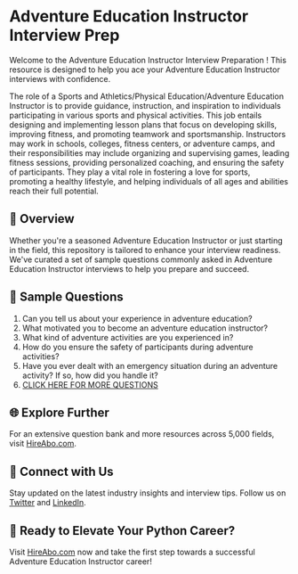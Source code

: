 # Adventure Education Instructor Interview Prep

Welcome to the Adventure Education Instructor Interview Preparation ! This resource is designed to help you ace your Adventure Education Instructor interviews with confidence.

The role of a Sports and Athletics/Physical Education/Adventure Education Instructor is to provide guidance, instruction, and inspiration to individuals participating in various sports and physical activities. This job entails designing and implementing lesson plans that focus on developing skills, improving fitness, and promoting teamwork and sportsmanship. Instructors may work in schools, colleges, fitness centers, or adventure camps, and their responsibilities may include organizing and supervising games, leading fitness sessions, providing personalized coaching, and ensuring the safety of participants. They play a vital role in fostering a love for sports, promoting a healthy lifestyle, and helping individuals of all ages and abilities reach their full potential.

## 🚀 Overview

Whether you're a seasoned Adventure Education Instructor or just starting in the field, this repository is tailored to enhance your interview readiness. We've curated a set of sample questions commonly asked in Adventure Education Instructor interviews to help you prepare and succeed.

## 📝 Sample Questions

1. Can you tell us about your experience in adventure education?
2. What motivated you to become an adventure education instructor?
3. What kind of adventure activities are you experienced in?
4. How do you ensure the safety of participants during adventure activities?
5. Have you ever dealt with an emergency situation during an adventure activity? If so, how did you handle it?
6. [CLICK HERE FOR MORE QUESTIONS](https://hireabo.com/job/15_4_30/Adventure%20Education%20Instructor)

## 🌐 Explore Further

For an extensive question bank and more resources across 5,000 fields, visit [HireAbo.com](https://www.hireabo.com).

## 📱 Connect with Us

Stay updated on the latest industry insights and interview tips. Follow us on [Twitter](https://twitter.com/hireabo) and [LinkedIn](https://www.linkedin.com/in/hire-abo-3609972a8/).

## 🚀 Ready to Elevate Your Python Career?

Visit [HireAbo.com](https://www.hireabo.com) now and take the first step towards a successful Adventure Education Instructor career!